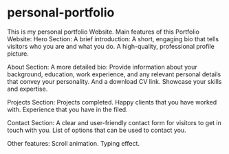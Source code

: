 # personal-portfolio
This is my personal portfolio Website.
Main features of this Portfolio Website:
Hero Section:
A brief introduction: A short, engaging bio that tells visitors who you are and what you do.
A high-quality, professional profile picture.

About Section:
A more detailed bio: Provide information about your background, education, work experience, and any relevant personal details that convey your personality. And a download CV link.
Showcase your skills and expertise.

Projects Section:
Projects completed.
Happy clients that you have worked with.
Experience that you have in the filed.

Contact Section:
A clear and user-friendly contact form for visitors to get in touch with you.
List of options that can be used to contact you.

Other features:
Scroll animation.
Typing effect.
